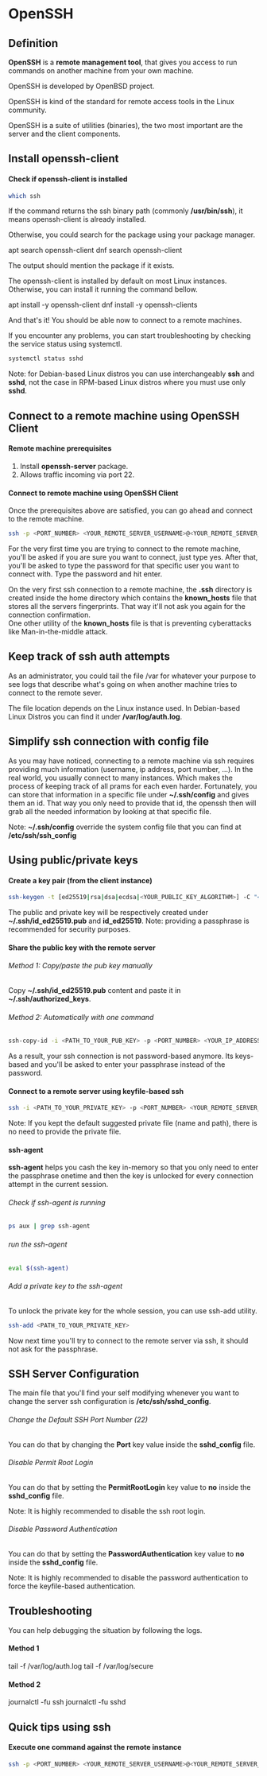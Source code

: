 # OpenSSH

## Definition

**OpenSSH** is a **remote management tool**, that gives you access to run commands on another machine from your own machine.

OpenSSH is developed by OpenBSD project.

OpenSSH is kind of the standard for remote access tools in the Linux community.

OpenSSH is a suite of utilities (binaries), the two most important are the server and the client components.

##  Install openssh-client

#### Check if openssh-client is installed
```bash
which ssh
```
If the command returns the ssh binary path (commonly **/usr/bin/ssh**), it means openssh-client is already installed.

Otherwise, you could search for the package using your package manager.

<tabs>
    <tab title="Debian-based Linux Distros">
        <code-block lang="bash">apt search openssh-client</code-block>
    </tab>
    <tab title="RPM-based Linux Distros">
        <code-block lang="bash">dnf search openssh-client</code-block> 
    </tab>
</tabs>

The output should mention the package if it exists.

The openssh-client is installed by default on most Linux instances. Otherwise, you can install it running the command bellow.


<tabs>
    <tab title="Debian-based Linux Distros">
        <code-block lang="bash">apt install -y openssh-client</code-block>
    </tab>
    <tab title="RPM-based Linux Distros">
        <code-block lang="bash">dnf install -y openssh-clients</code-block> 
    </tab>
</tabs>


And that's it! You should be able now to connect to a remote machines.

If you encounter any problems, you can start troubleshooting by checking the service status using systemctl.
```bash
systemctl status sshd
```
Note: for Debian-based Linux distros you can use interchangeably **ssh** and **sshd**, not the case in RPM-based Linux distros where you must use only **sshd**.

## Connect to a remote machine using OpenSSH Client
#### Remote machine prerequisites
1. Install **openssh-server** package.
2. Allows traffic incoming via port 22.

#### Connect to remote machine using OpenSSH Client
Once the prerequisites above are satisfied, you can go ahead and connect to the remote machine.
```bash
ssh -p <PORT_NUMBER> <YOUR_REMOTE_SERVER_USERNAME>@<YOUR_REMOTE_SERVER_IP_ADDRESS>
``` 

[//]: # (![ssh_first_connection]&#40;images/ssh_first_connection.png&#41;)


For the very first time you are trying to connect to the remote machine, you'll be asked if you are sure you want to connect, just type yes. After that, you'll be asked to type the password for that specific user you want to connect with. Type the password and hit enter.

On the very first ssh connection to a remote machine,
the **.ssh** directory is created inside the home directory
which contains the **known_hosts** file that stores all the servers fingerprints. That way it'll not ask you again for the connection confirmation.       
One other utility of the **known_hosts** file is that is preventing cyberattacks like Man-in-the-middle attack.

[//]: # (![ssh_tree_after_first_connection]&#40;images/ssh_tree_after_first_connection.png&#41;)

## Keep track of ssh auth attempts
As an administrator,
you could tail the file /var for whatever your purpose
to see logs that describe what's going on when another machine tries to connect to the remote sever.

The file location depends on the Linux instance used.
In Debian-based Linux Distros you can find it under **/var/log/auth.log**.

## Simplify ssh connection with config file
As you may have noticed, connecting to a remote machine via ssh requires providing much information
(username, ip address, port number, ...).
In the real world, you usually connect to many instances.
Which makes the process of keeping track of all prams for each even harder.
Fortunately, you can store that information in a specific file under **~/.ssh/config** and gives them an id.
That way you only need to provide that id,
the openssh then will grab all the needed information by looking at that specific file.

[//]: # (![ssh_config]&#40;images/ssh_config.png&#41;)

Note: **~/.ssh/config** override the system config file that you can find at **/etc/ssh/ssh_config**

## Using public/private keys
#### Create a key pair (from the client instance)
```bash
ssh-keygen -t [ed25519|rsa|dsa|ecdsa|<YOUR_PUBLIC_KEY_ALGORITHM>] -C "<YOUR_COMMENT>"
```

[//]: # (![ssh_keygen]&#40;images/ssh_keygen.png&#41;)

The public and private key will be respectively created under **~/.ssh/id_ed25519.pub** and **id_ed25519**.
Note: providing a passphrase is recommended for security purposes.

[//]: # (![ssh_tree_after_keygen]&#40;images/ssh_tree_after_keygen.png&#41;)

#### Share the public key with the remote server
###### Method 1: Copy/paste the pub key manually
Copy **~/.ssh/id_ed25519.pub** content and paste it in **~/.ssh/authorized_keys**.
###### Method 2: Automatically with one command
```bash
ssh-copy-id -i <PATH_TO_YOUR_PUB_KEY> -p <PORT_NUMBER> <YOUR_IP_ADDRESS>
```

[//]: # (![ssh_copy_id]&#40;images/ssh_copy_id.png&#41;)

As a result, your ssh connection is not password-based anymore.
Its keys-based and you'll be asked to enter your passphrase instead of the password.

#### Connect to a remote server using keyfile-based ssh
```bash
ssh -i <PATH_TO_YOUR_PRIVATE_KEY> -p <PORT_NUMBER> <YOUR_REMOTE_SERVER_USERNAME>@<YOUR_REMOTE_SERVER_IP_ADDRESS>
``` 
Note: If you kept the default suggested private file (name and path), there is no need to provide the private file.

#### ssh-agent
**ssh-agent** helps you cash the key in-memory so that you only need to enter the passphrase onetime and then the key is unlocked for every connection attempt in the current session.
###### Check if ssh-agent is running
```bash
ps aux | grep ssh-agent 
```

[//]: # (![ps_aux_ssh_agent]&#40;images/ps_aux_ssh_agent.png&#41;)

###### run the ssh-agent
```bash
eval $(ssh-agent) 
```

[//]: # (![eval_ssh_agent]&#40;images/eval_ssh_agent.png&#41;)

###### Add a private key to the ssh-agent
To unlock the private key for the whole session, you can use ssh-add utility.
```bash
ssh-add <PATH_TO_YOUR_PRIVATE_KEY> 
```

[//]: # (![ssh_add]&#40;images/ssh_add.png&#41;)

Now next time you'll try to connect to the remote server via ssh, it should not ask for the passphrase.

[//]: # (![ssh_connection_after_ssh_add]&#40;images/ssh_connection_after_ssh_add.png&#41;)

## SSH Server Configuration
The main file that you'll find your self modifying
whenever you want to change the server ssh configuration is **/etc/ssh/sshd_config**.

###### Change the Default SSH Port Number (22)
You can do that by changing the **Port** key value inside the **sshd_config** file.

###### Disable Permit Root Login
You can do that by setting the **PermitRootLogin** key value to **no** inside the **sshd_config** file.

Note: It is highly recommended to disable the ssh root login.

###### Disable Password Authentication
You can do that by setting the **PasswordAuthentication** key value to **no** inside the **sshd_config** file.

Note: It is highly recommended to disable the password authentication to force the keyfile-based authentication.

## Troubleshooting
You can help debugging the situation by following the logs.

#### Method 1
<tabs>
    <tab title="Debian-based Linux Distros">
        <code-block lang="bash">tail -f /var/log/auth.log</code-block>
    </tab>
    <tab title="RPM-based Linux Distros">
        <code-block lang="bash">tail -f /var/log/secure</code-block> 
    </tab>
</tabs>

#### Method 2
<tabs>
    <tab title="Debian-based Linux Distros (tested on Ubuntu)">
        <code-block lang="bash">journalctl -fu ssh</code-block>
    </tab>
    <tab title="RPM-based Linux Distros (tested on Fedora)">
        <code-block lang="bash">journalctl -fu sshd</code-block> 
    </tab>
</tabs>

## Quick tips using ssh

#### Execute one command against the remote instance

```bash
ssh -p <PORT_NUMBER> <YOUR_REMOTE_SERVER_USERNAME>@<YOUR_REMOTE_SERVER_IP_ADDRESS> ls
```